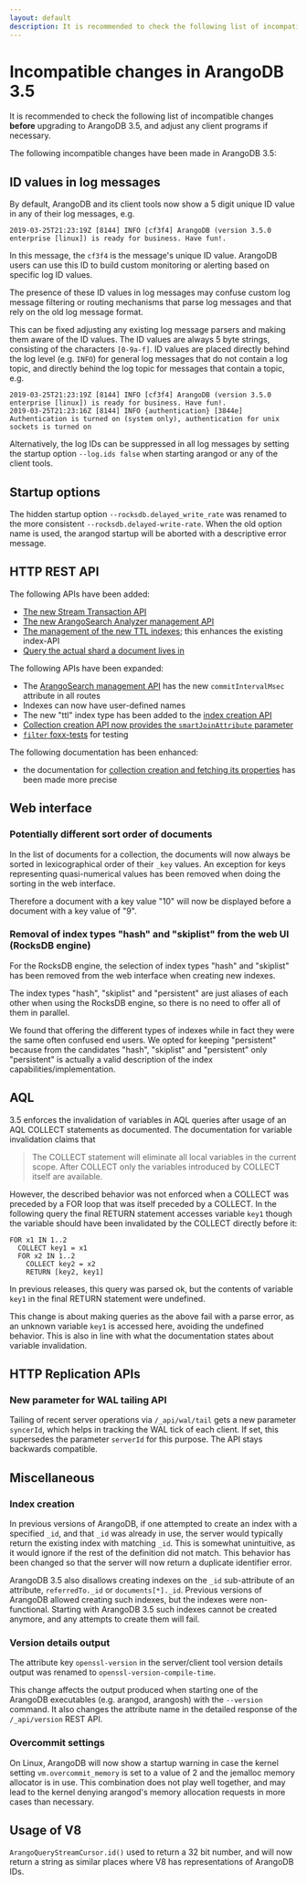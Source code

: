 ```yaml
---
layout: default
description: It is recommended to check the following list of incompatible changes before upgrading to ArangoDB 3.5
---
```

Incompatible changes in ArangoDB 3.5
====================================

It is recommended to check the following list of incompatible changes **before**
upgrading to ArangoDB 3.5, and adjust any client programs if necessary.

The following incompatible changes have been made in ArangoDB 3.5:

ID values in log messages
-------------------------

By default, ArangoDB and its client tools now show a 5 digit unique ID value in
any of their log messages, e.g.

```
2019-03-25T21:23:19Z [8144] INFO [cf3f4] ArangoDB (version 3.5.0 enterprise [linux]) is ready for business. Have fun!.
```

In this message, the `cf3f4` is the message's unique ID value. ArangoDB users can
use this ID to build custom monitoring or alerting based on specific log ID values.

The presence of these ID values in log messages may confuse custom log message filtering 
or routing mechanisms that parse log messages and that rely on the old log message
format.

This can be fixed adjusting any existing log message parsers and making them aware
of the ID values. The ID values are always 5 byte strings, consisting of the characters
`[0-9a-f]`. ID values are placed directly behind the log level (e.g. `INFO`) for
general log messages that do not contain a log topic, and directly behind the log
topic for messages that contain a topic, e.g. 

```
2019-03-25T21:23:19Z [8144] INFO [cf3f4] ArangoDB (version 3.5.0 enterprise [linux]) is ready for business. Have fun!.
2019-03-25T21:23:16Z [8144] INFO {authentication} [3844e] Authentication is turned on (system only), authentication for unix sockets is turned on
```

Alternatively, the log IDs can be suppressed in all log messages by setting the startup
option `--log.ids false` when starting arangod or any of the client tools.

Startup options
---------------

The hidden startup option `--rocksdb.delayed_write_rate` was renamed to the more
consistent `--rocksdb.delayed-write-rate`. When the old option name is used, the 
arangod startup will be aborted with a descriptive error message.

HTTP REST API
-------------
The following APIs have been added:

- [The new Stream Transaction API](http/transaction.html)
- [The new ArangoSearch Analyzer management API](http/analyzers.html)
- [The management of the new TTL indexes](http/indexes-ttl.html); this enhances the existing index-API
- [Query the actual shard a document lives in](http/collection.html#return-responsible-shard-for-a-document)

The following APIs have been expanded:

- The [ArangoSearch management API](http/views-arangosearch.html) has the new `commitIntervalMsec` attribute in all routes
- Indexes can now have user-defined names
- The new "ttl" index type has been added to the [index creation API](http/indexes.html)
- [Collection creation API now provides the `smartJoinAttribute` parameter](appendix-references-dbobject.html#db_createcollection-name--properties--type--options)
- [`filter` foxx-tests](http/foxx.html#miscellaneous) for testing

The following documentation has been enhanced:

- the documentation for [collection creation and fetching its properties](http/collection.html) has been made more precise

Web interface
-------------

### Potentially different sort order of documents

In the list of documents for a collection, the documents will now always be sorted
in lexicographical order of their `_key` values. An exception for keys representing 
quasi-numerical values has been removed when doing the sorting in the web interface.

Therefore a document with a key value "10" will now be displayed before a document
with a key value of "9".

### Removal of index types "hash" and "skiplist" from the web UI (RocksDB engine)

For the RocksDB engine, the selection of index types "hash" and "skiplist" 
has been removed from the web interface when creating new indexes. 

The index types "hash", "skiplist" and "persistent" are just aliases of each other 
when using the RocksDB engine, so there is no need to offer all of them in parallel.

We found that offering the different types of indexes while in fact they were the
same often confused end users. We opted for keeping "persistent" because from the
candidates "hash", "skiplist" and "persistent" only "persistent" is actually a valid
description of the index capabilities/implementation.

AQL
---

3.5 enforces the invalidation of variables in AQL queries after usage of an AQL 
COLLECT statements as documented. The documentation for variable invalidation claims
that

> The COLLECT statement will eliminate all local variables in the current scope. 
> After COLLECT only the variables introduced by COLLECT itself are available.

However, the described behavior was not enforced when a COLLECT was preceded by a
FOR loop that was itself preceded by a COLLECT. In the following query the final
RETURN statement accesses variable `key1` though the variable should have been 
invalidated by the COLLECT directly before it:

```aql
FOR x1 IN 1..2 
  COLLECT key1 = x1 
  FOR x2 IN 1..2 
    COLLECT key2 = x2 
    RETURN [key2, key1] 
```

In previous releases, this query was
parsed ok, but the contents of variable `key1` in the final RETURN statement were
undefined. 
  
This change is about making queries as the above fail with a parse error, as an 
unknown variable `key1` is accessed here, avoiding the undefined behavior. This is 
also in line with what the documentation states about variable invalidation.

HTTP Replication APIs
---------------------

### New parameter for WAL tailing API

Tailing of recent server operations via `/_api/wal/tail` gets a new parameter
`syncerId`, which helps in tracking the WAL tick of each client. If set, this
supersedes the parameter `serverId` for this purpose. The API stays backwards
compatible.

Miscellaneous
-------------

### Index creation

In previous versions of ArangoDB, if one attempted to create an index with a
specified `_id`, and that `_id` was already in use, the server would typically
return the existing index with matching `_id`. This is somewhat unintuitive, as
it would ignore if the rest of the definition did not match. This behavior has
been changed so that the server will now return a duplicate identifier error.

ArangoDB 3.5 also disallows creating indexes on the `_id` sub-attribute of an attribute,
`referredTo._id` or `documents[*]._id`. Previous versions of ArangoDB allowed creating
such indexes, but the indexes were non-functional.
Starting with ArangoDB 3.5 such indexes cannot be created anymore, and any attempts to 
create them will fail.

### Version details output

The attribute key `openssl-version` in the server/client tool version details 
output was renamed to `openssl-version-compile-time`.

This change affects the output produced when starting one of the ArangoDB
executables (e.g. arangod, arangosh) with the `--version` command. It also 
changes the attribute name in the detailed response of the `/_api/version` REST API.

### Overcommit settings

On Linux, ArangoDB will now show a startup warning in case the kernel setting 
`vm.overcommit_memory` is set to a value of 2 and the jemalloc memory allocator 
is in use. This combination does not play well together, and may lead to the 
kernel denying arangod's memory allocation requests in more cases than necessary.

Usage of V8
-----------

`ArangoQueryStreamCursor.id()` used to return a 32 bit number, and will now
return a string as similar places where V8 has representations of ArangoDB IDs.
